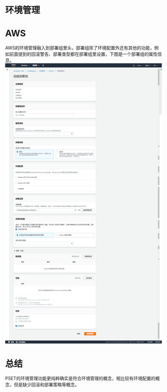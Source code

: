 # 环境管理

# AWS
AWS的环境管理融入到部署组里头，部署组除了环境配置外还有其他的功能，例如前面提到的回滚警告、部署类型都在部署组里设置，下图是一个部署组的属性信息。
![deploy-group](/assets/2019-02-21_202515.png)

# 总结
PSET的环境管理功能更纯粹确实是符合环境管理的概念，相比较有环境配置的概念，但是缺少回滚和部署策略等概念。
